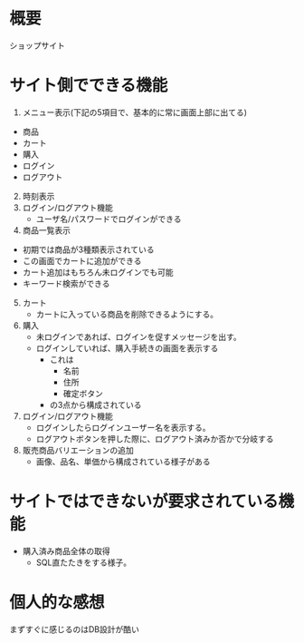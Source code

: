 # 概要

ショップサイト

# サイト側でできる機能

1. メニュー表示(下記の5項目で、基本的に常に画面上部に出てる)
  - 商品
  - カート
  - 購入
  - ログイン
  - ログアウト
2. 時刻表示
3. ログイン/ログアウト機能
    - ユーザ名/パスワードでログインができる
4. 商品一覧表示
  - 初期では商品が3種類表示されている
  - この画面でカートに追加ができる
  - カート追加はもちろん未ログインでも可能
  - キーワード検索ができる
5. カート
   - カートに入っている商品を削除できるようにする。
6. 購入
   - 未ログインであれば、ログインを促すメッセージを出す。
   - ログインしていれば、購入手続きの画面を表示する
     - これは
       - 名前
       - 住所
       - 確定ボタン
     - の3点から構成されている
7. ログイン/ログアウト機能
   - ログインしたらログインユーザー名を表示する。
   - ログアウトボタンを押した際に、ログアウト済みか否かで分岐する
8. 販売商品バリエーションの追加
   - 画像、品名、単価から構成されている様子がある

# サイトではできないが要求されている機能
- 購入済み商品全体の取得
  - SQL直たたきをする様子。

# 個人的な感想

まずすぐに感じるのはDB設計が酷い